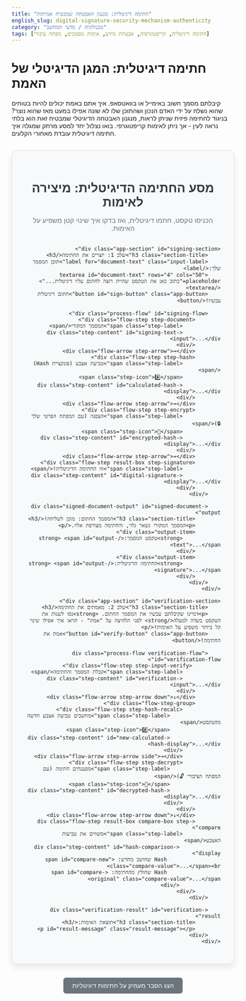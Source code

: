 ```yaml
---
title: "חתימה דיגיטלית: מנגנון האבטחה שמבטיח אמיתות"
english_slug: digital-signature-security-mechanism-authenticity
category: "טכנולוגיה / מדעי המחשב"
tags: [חתימה דיגיטלית, קריפטוגרפיה, אבטחת מידע, אימות מסמכים, מפתח ציבורי]
---
```

# חתימה דיגיטלית: המגן הדיגיטלי של האמת

קיבלתם מסמך חשוב באימייל או בוואטסאפ. איך אתם באמת יכולים להיות בטוחים שהוא נשלח על ידי האדם הנכון ושהתוכן שלו לא שונה אפילו במעט מאז שהוא נוצר? בניגוד לחתימה פיזית שניתן לראות, מנגנון האבטחה הדיגיטלי שמבטיח זאת הוא בלתי נראה לעין - אך ניתן לאימות קריפטוגרפי. בואו נצלול יחד למסע מרתק שמגלה איך חתימה דיגיטלית עובדת מאחורי הקלעים.

<div class="interactive-app" dir="rtl">
    <h2 class="app-title">מסע החתימה הדיגיטלית: מיצירה לאימות</h2>
    <p class="app-intro">הכניסו טקסט, חתמו דיגיטלית, ואז בדקו איך שינוי קטן משפיע על האימות.</p>

    <div class="app-section" id="signing-section">
        <h3 class="section-title">שלב 1: יוצרים את החתימה</h3>
        <label for="document-text" class="input-label">תוכן המסמך שלך:</label>
        <textarea id="document-text" rows="4" cols="50" placeholder="כתוב כאן את הטקסט שהיית רוצה לחתום עליו דיגיטלית..."></textarea>
        <button id="sign-button" class="app-button">חתום דיגיטלית עכשיו!</button>

        <div class="process-flow" id="signing-flow">
            <div class="flow-step step-document">
                <span class="step-label">המסמך המקורי</span>
                <div class="step-content" id="signing-text-input">...</div>
            </div>
            <div class="flow-arrow step-arrow">➔</div>
            <div class="flow-step step-hash">
                <span class="step-label">טביעת אצבע (פונקציית Hash)</span>
                <span class="step-icon">#️⃣</span>
                <div class="step-content" id="calculated-hash-display">...</div>
            </div>
            <div class="flow-arrow step-arrow">➔</div>
            <div class="flow-step step-encrypt">
                <span class="step-label">הצפנה (עם המפתח הפרטי שלך 🔒)</span>
                <span class="step-icon">🔑</span>
                <div class="step-content" id="encrypted-hash-display">...</div>
            </div>
            <div class="flow-arrow step-arrow">➔</div>
            <div class="flow-step result-box step-signature">
                <span class="step-label">וזו החתימה הדיגיטלית!</span>
                <div class="step-content" id="digital-signature-display">...</div>
            </div>
        </div>

        <div class="signed-document-output" id="signed-document-output">
            <h3 class="section-title">המסמך החתום: מוכן לשליחה!</h3>
            <p>המסמך המקורי נשאר גלוי, והחתימה מצורפת אליו.</p>
            <div class="output-item">
                <strong>טקסט המסמך:</strong> <span id="output-text">...</span>
            </div>
            <div class="output-item">
                <strong>החתימה הדיגיטלית:</strong> <span id="output-signature">...</span>
            </div>
        </div>
    </div>

    <div class="app-section" id="verification-section">
        <h3 class="section-title">שלב 2: מאמתים את החתימה</h3>
        <p>דמיינו שקיבלתם עכשיו את המסמך החתום. <strong>נסו לשנות את הטקסט בשדה למעלה</strong> לפני הלחיצה על "אמת" - תראו איך אפילו שינוי קל ביותר משפיע על האימות!</p>
        <button id="verify-button" class="app-button">אמת את החתימה!</button>

        <div class="process-flow verification-flow" id="verification-flow">
             <div class="flow-step step-input-verify">
                <span class="step-label">קבלת המסמך והחתימה</span>
                <div class="step-content" id="verification-input">...</div>
            </div>
            <div class="flow-arrow step-arrow down">↓</div>
            <div class="flow-step-group">
                <div class="flow-step step-hash-recalc">
                    <span class="step-label">מחשבים טביעת אצבע חדשה מהטקסט</span>
                    <span class="step-icon">#️⃣</span>
                    <div class="step-content" id="new-calculated-hash-display">...</div>
                </div>
                <div class="flow-arrow step-arrow side">➔</div>
                <div class="flow-step step-decrypt">
                    <span class="step-label">מפענחים חתימה (עם המפתח הציבורי 🔓)</span>
                    <span class="step-icon">🔑</span>
                    <div class="step-content" id="decrypted-hash-display">...</div>
                </div>
            </div>
            <div class="flow-arrow step-arrow down">↓</div>
            <div class="flow-step result-box compare-box step-compare">
                <span class="step-label">משווים את טביעות האצבע</span>
                 <div class="step-content" id="hash-comparison-display">
                     Hash שחושב מחדש: <span id="compare-new" class="compare-value">...</span><br>
                     Hash שחולץ מהחתימה: <span id="compare-original" class="compare-value">...</span>
                 </div>
            </div>
        </div>

        <div class="verification-result" id="verification-result">
            <h3 class="section-title">תוצאת האימות:</h3>
            <p id="result-message" class="result-message"></p>
        </div>
    </div>
</div>

<style>
:root {
    --primary-color: #007bff; /* Blue */
    --secondary-color: #28a745; /* Green */
    --accent-color: #6f42c1; /* Purple */
    --warning-color: #ffc107; /* Yellow */
    --danger-color: #dc3545; /* Red */
    --light-bg: #f8f9fa; /* Light Grey */
    --dark-text: #343a40; /* Dark Grey */
    --border-color: #dee2e6; /* Grey Border */
    --box-shadow: rgba(0, 0, 0, 0.08);

    --animation-duration: 0.6s;
    --animation-delay-step: 0.4s; /* Delay between sequential steps */
}

.interactive-app {
    font-family: 'Arial', sans-serif;
    background-color: var(--light-bg);
    padding: 30px;
    border-radius: 12px;
    max-width: 900px;
    margin: 30px auto;
    direction: rtl;
    text-align: right;
    box-shadow: 0 8px 16px var(--box-shadow);
    border: 1px solid var(--border-color);
}

.app-title {
    color: var(--dark-text);
    text-align: center;
    margin-bottom: 15px;
    font-size: 2em;
    font-weight: bold;
}

.app-intro {
    text-align: center;
    color: #6c757d;
    margin-bottom: 30px;
    font-size: 1.1em;
}

.app-section {
    background-color: #fff;
    padding: 25px;
    margin-bottom: 30px;
    border-radius: 8px;
    border: 1px solid var(--border-color);
    box-shadow: 0 4px 8px rgba(0, 0, 0, 0.05);
}

.section-title {
    color: var(--dark-text);
    text-align: right;
    margin-bottom: 20px;
    font-size: 1.5em;
    font-weight: bold;
    border-bottom: 2px solid var(--primary-color);
    padding-bottom: 10px;
}

.input-label {
    display: block;
    margin-bottom: 8px;
    font-weight: bold;
    color: var(--dark-text);
}

textarea {
    width: calc(100% - 24px);
    padding: 12px;
    margin-bottom: 20px;
    border: 1px solid var(--border-color);
    border-radius: 6px;
    resize: vertical;
    direction: rtl;
    text-align: right;
    font-size: 1em;
    line-height: 1.5;
    box-shadow: inset 0 1px 3px rgba(0,0,0,0.08);
}

textarea:focus {
    outline: none;
    border-color: var(--primary-color);
    box-shadow: 0 0 5px rgba(0, 123, 255, 0.25);
}

.app-button {
    background-color: var(--primary-color);
    color: white;
    padding: 12px 20px;
    border: none;
    border-radius: 6px;
    cursor: pointer;
    font-size: 1.1em;
    margin-bottom: 20px;
    transition: background-color 0.3s ease, transform 0.1s ease;
    box-shadow: 0 2px 4px rgba(0,0,0,0.1);
}

.app-button:hover:not(:disabled) {
    background-color: #0056b3;
    transform: translateY(-1px);
}

.app-button:active:not(:disabled) {
    transform: translateY(0);
    box-shadow: 0 1px 2px rgba(0,0,0,0.1);
}

.app-button:disabled {
    background-color: #cccccc;
    cursor: not-allowed;
    box-shadow: none;
}

.process-flow {
    display: flex;
    justify-content: center;
    align-items: flex-start; /* Align items to the top */
    flex-wrap: wrap;
    margin-top: 20px;
    min-height: 150px; /* Ensure space for animation */
    position: relative; /* For absolute positioning of future lines */
    padding: 10px 0;
}

.verification-flow {
    flex-direction: column;
    align-items: center; /* Center items for vertical flow */
}

.flow-step, .result-box {
    border: 2px solid var(--border-color);
    padding: 15px;
    margin: 10px;
    border-radius: 8px;
    text-align: center;
    min-width: 150px;
    max-width: 250px;
    word-break: break-all;
    background-color: var(--light-bg);
    color: var(--dark-text);
    opacity: 0;
    transform: translateY(20px);
    transition: opacity var(--animation-duration) ease-out, transform var(--animation-duration) ease-out, border-color 0.3s ease, box-shadow 0.3s ease;
    position: relative; /* For step-specific animations/indicators */
}

.flow-step.visible, .result-box.visible {
     opacity: 1;
     transform: translateY(0);
}

.flow-step.active-step {
    border-color: var(--accent-color);
    box-shadow: 0 0 8px rgba(111, 66, 193, 0.3);
    background-color: #f3ebff; /* Lighter purple */
}


.step-label {
    display: block;
    font-weight: bold;
    margin-bottom: 8px;
    color: var(--primary-color);
    font-size: 1.1em;
}

.flow-step.active-step .step-label {
    color: var(--accent-color);
}


.step-icon {
    font-size: 2em;
    margin-bottom: 8px;
    display: block;
    color: var(--secondary-color);
}

.flow-arrow {
    margin: 0 15px;
    font-size: 2em;
    color: #adb5bd; /* Grey */
    align-self: center; /* Vertically center arrows in horizontal flow */
    opacity: 0;
    transition: opacity var(--animation-duration) ease-out;
}
.flow-arrow.visible {
     opacity: 1;
}

.flow-arrow.down {
    display: block;
    margin: 15px auto;
    transform: rotate(90deg);
}

.flow-arrow.side {
     display: inline-block;
     transform: rotate(0deg);
     margin: 0 15px;
}

.flow-step-group {
    display: flex;
    align-items: flex-start; /* Align steps at the top */
    margin: 15px 0;
    width: 100%; /* Make group take full width in column layout */
    justify-content: center; /* Center the group content horizontally */
}

.flow-step-group .flow-step {
     margin: 5px 15px; /* Adjust margin within group */
}

.compare-box {
    background-color: var(--warning-color); /* Light yellow */
    border-color: #d39e00; /* Darker yellow */
    color: #664d03; /* Darker yellow text */
    box-shadow: 0 4px 8px rgba(255, 193, 7, 0.3);
}

.compare-box.match {
    background-color: var(--secondary-color);
    border-color: #1e7e34;
    color: #0f381d;
    box-shadow: 0 4px 8px rgba(40, 167, 69, 0.3);
}

.compare-box.mismatch {
     background-color: var(--danger-color);
     border-color: #bd2130;
     color: #491217;
     box-shadow: 0 4px 8px rgba(220, 53, 69, 0.3);
}


.compare-box .step-label {
    color: inherit; /* Use parent color */
    border-bottom: 1px dashed inherit;
    padding-bottom: 5px;
    margin-bottom: 10px;
}

.compare-value {
    font-weight: normal;
    font-family: 'Courier New', monospace;
    word-break: break-all;
}


.signed-document-output {
    margin-top: 30px;
    padding: 20px;
    border: 2px solid var(--secondary-color); /* Green */
    background-color: #e9f5ee; /* Light green */
    border-radius: 8px;
    opacity: 0;
    transform: translateY(20px);
    transition: opacity var(--animation-duration) ease-out, transform var(--animation-duration) ease-out;
    color: #155724; /* Dark green text */
}

.signed-document-output.show {
     opacity: 1;
     transform: translateY(0);
}

.signed-document-output .output-item {
    margin-bottom: 10px;
    word-break: break-all;
    line-height: 1.4;
}
.signed-document-output .output-item strong {
    color: #0c341c;
}


.verification-result {
    margin-top: 30px;
    padding: 20px;
    border-radius: 8px;
    text-align: center;
    opacity: 0;
    transform: translateY(20px);
    transition: opacity var(--animation-duration) ease-out, transform var(--animation-duration) ease-out;
}
.verification-result.show {
    opacity: 1;
    transform: translateY(0);
}


.result-message {
    font-size: 1.3em;
    font-weight: bold;
    margin: 0;
}

.verification-result.success {
    border: 2px solid var(--secondary-color); /* Green */
    background-color: #d4edda; /* Light green */
    color: #155724; /* Dark green */
}

.verification-result.failure {
    border: 2px solid var(--danger-color); /* Red */
    background-color: #f8d7da; /* Light red */
    color: #721c24; /* Dark red */
}

/* Hide sections initially using max-height and overflow for smooth reveal */
/* This allows content within to be hidden and then revealed by changing max-height/opacity/visibility */
.process-flow:not(.show),
.signed-document-output:not(.show),
#verification-section:not(.show),
.verification-result:not(.show) {
    visibility: hidden;
    max-height: 0;
    overflow: hidden;
    opacity: 0;
    padding-top: 0;
    padding-bottom: 0;
    margin-top: 0;
    margin-bottom: 0;
    transition: visibility 0s linear var(--animation-duration), max-height var(--animation-duration) ease-out, opacity var(--animation-duration) ease-out, padding var(--animation-duration) ease-out, margin var(--animation-duration) ease-out;
}

.process-flow.show,
.signed-document-output.show,
#verification-section.show,
.verification-result.show {
     visibility: visible;
     max-height: 1000px; /* Sufficiently large value */
     overflow: visible; /* Allow content to be visible */
     opacity: 1;
     padding: initial; /* Restore original padding/margin */
     margin: initial;
     transition-delay: 0s;
     transition: visibility 0s linear 0s, max-height var(--animation-duration) ease-out, opacity var(--animation-duration) ease-out, padding var(--animation-duration) ease-out, margin var(--animation-duration) ease-out;
}


.explanation-toggle {
    display: block;
    width: fit-content;
    margin: 30px auto 20px auto;
    background-color: #6c757d; /* Grey */
    padding: 10px 20px;
    border: none;
    border-radius: 6px;
    color: white;
    cursor: pointer;
    font-size: 1em;
    transition: background-color 0.3s ease;
}
.explanation-toggle:hover {
    background-color: #5a6268;
}

.explanation-content {
    background-color: #e9ecef; /* Light grey */
    padding: 25px;
    border-radius: 8px;
    margin-top: 20px;
    display: none; /* Initially hidden */
    direction: rtl;
    text-align: right;
    color: var(--dark-text);
}

.explanation-content h3 {
    text-align: right;
    color: #495057;
    border-bottom: 1px solid #ced4da;
    padding-bottom: 8px;
    margin-top: 15px;
    font-size: 1.3em;
}

.explanation-content ul {
    list-style-type: disc;
    padding-right: 25px;
}

.explanation-content li {
    margin-bottom: 12px;
    line-height: 1.6;
}

.explanation-content p {
     line-height: 1.6;
     margin-bottom: 15px;
}

</style>

<button class="explanation-toggle" id="toggle-explanation">הצג הסבר מעמיק על חתימות דיגיטליות</button>

<div class="explanation-content" id="explanation">
    <h3>מהי חתימה דיגיטלית? מעבר לסימולציה</h3>
    <p>חתימה דיגיטלית היא הרבה יותר מ"הקלדת שם" דיגיטלית. זוהי טכניקה קריפטוגרפית מתוחכמת המשתמשת במתמטיקה כדי לקשר מסמך דיגיטלי לזהות ספציפית ולהבטיח שאף אחד לא שינה אותו מאז שהוא נחתם. חשבו על זה כעל "טביעת אצבע קריפטוגרפית" של המסמך, המוצפנת באמצעות "חותמת אישית סודית" של החותם.</p>

    <h3>למה זה חשוב? המטרות הקריטיות</h3>
    <ul>
        <li><strong>אימות מקוריות (Authenticity):</strong> האם המסמך באמת הגיע ממי שטוען ששלח אותו? החתימה הדיגיטלית מאשרת את זהות החותם בוודאות גבוהה.</li>
        <li><strong>שלמות (Integrity):</strong> האם המסמך שקיבלתי זהה לחלוטין למסמך שהחותם יצר? החתימה חושפת כל שינוי, ולו הקטן ביותר, שנעשה במסמך לאחר החתימה.</li>
        <li><strong>אי-התכחשות (Non-Repudiation):</strong> לאחר שהחותם יצר חתימה דיגיטלית תקפה על מסמך, קשה לו מאוד (ולמעשה, קריפטוגרפית, בלתי אפשרי) לטעון מאוחר יותר שהוא לא חתם עליו.</li>
    </ul>

    <h3>איך קסם האבטחה הזה קורה? עקרון הפעולה</h3>
    <p>הבסיס הוא <strong>קריפטוגרפיה במפתח ציבורי (קריפטוגרפיה א-סימטרית)</strong>. לכל משתמש שרוצה לחתום או לאמת יש זוג מפתחות ייחודיים:</p>
    <ul>
        <li><strong>מפתח פרטי (Private Key):</strong> הסוד השמור ביותר של החותם. משמש אך ורק ליצירת החתימה. כמו החותמת האישית שרק לכם יש.</li>
        <li><strong>מפתח ציבורי (Public Key):</strong> מפתח זה ניתן לפרסום לכל העולם. משמש אך ורק לאימות חתימה שנוצרה עם המפתח הפרטי התואם. כמו חותמת ציבורית שמאפשרת לכל אחד לבדוק שהחותמת האישית שלכם אכן תואמת.</li>
    </ul>

    <h3>פירוט התהליך: יצירה ואימות</h3>
    <p>כפי שראיתם בסימולציה, התהליך מתחלק לשני שלבים עיקריים:</p>
    <h4>יצירת החתימה (עושה זאת השולח):</h4>
    <ol>
        <li><strong>חישוב טביעת אצבע (Hash):</strong> המסמך כולו מוזן לפונקציית Hash חד-כיוונית (כמו SHA-256). הפונקציה "מעכלת" את המסמך ומייצרת מחרוזת קצרה וקבועה בגודלה, שהיא "טביעת האצבע הדיגיטלית" הייחודית של תוכן המסמך הזה. שינוי של תו אחד במסמך ישנה לחלוטין את טביעת האצבע הזו.</li>
        <li><strong>הצפנת טביעת האצבע עם המפתח הפרטי:</strong> החותם לוקח את טביעת האצבע שחישב ומצפין אותה באמצעות המפתח הפרטי שלו. הפלט של ההצפנה הזו הוא **החתימה הדיגיטלית**. שימו לב: מצפינים רק את טביעת האצבע הקצרה, לא את המסמך הגדול כולו.</li>
        <li><strong>שליחת המסמך והחתימה:</strong> השולח שולח למקבל את המסמך המקורי הגלוי יחד עם החתימה הדיגיטלית שנוצרה.</li>
    </ol>
    <h4>אימות החתימה (עושה זאת המקבל):</h4>
    <ol>
        <li><strong>קבלת המסמך והחתימה:</strong> המקבל מקבל את המסמך ואת החתימה הדיגיטלית שצורפה.</li>
        <li><strong>חישוב טביעת אצבע חדשה:</strong> המקבל מריץ את **המסמך שקיבל בפועל** דרך אותה פונקציית Hash ששימשה ליצירה, ומקבל "טביעת אצבע" חדשה למסמך (כפי שהוא קיים אצלו).</li>
        <li><strong>פענוח החתימה עם המפתח הציבורי:</strong> המקבל משתמש במפתח הציבורי של השולח (שלצורך העניין קיבל אותו בצורה מהימנה) כדי לפענח את החתימה הדיגיטלית שקיבל. אם המפתח הציבורי אכן תואם למפתח הפרטי ששימש להצפנה, הפענוח יחשוף את **טביעת האצבע המקורית** שהשולח חישב וחתם עליה.</li>
        <li><strong>השוואת טביעות האצבע:</strong> השלב המכריע! המקבל משווה בין טביעת האצבע החדשה שחישב מהמסמך שקיבל, לבין טביעת האצבע המקורית שחילץ על ידי פענוח החתימה.</li>
    </ol>

    <h3>מה התוצאה מספרת לנו?</h3>
    <ul>
        <li><strong>התאמה מלאה! (אימות הצליח):</strong> זהו רגע האמת. אם שתי טביעות האצבע זהות, אנו יכולים להיות בטוחים בשני דברים: <strong>שלמות</strong> - תוכן המסמך לא השתנה כלל מאז החתימה (כי טביעת האצבע המחושבת תואמת את זו שהחותם יצר), ו<strong>מקוריות</strong> - החתימה אכן נוצרה על ידי בעל המפתח הפרטי התואם למפתח הציבורי ששימש לפענוח (כי רק מפתח פרטי ספציפי יכול לייצר חתימה שניתנת לפענוח ע"י המפתח הציבורי הזוגי שלו).</li>
        <li><strong>אי התאמה! (אימות נכשל):</strong> אם טביעות האצבע שונות, סימן שמשהו אינו כשורה. או שהמסמך שונה (לו בסימן אחד!) לאחר החתימה, או שהחתימה עצמה אינה תקפה (למשל, היא מזויפת, נוצרה עם מפתח אחר, או נפגמה). במקרה כזה, המסמך אינו נחשב מקורי או אמין.</li>
    </ul>

    <h3>ולבסוף - רשויות אישורים (CA)</h3>
    <p>עכשיו אתם מבינים שהאימות עובד רק אם אתם בטוחים שהמפתח הציבורי בו השתמשתם שייך באמת לאדם הנכון. כאן נכנסות לתמונה רשויות אישורים (Certificate Authorities - CAs). אלו גופים מהימנים שמנפיקים "תעודות דיגיטליות". תעודה כזו היא למעשה מסמך אלקטרוני שמקשר בין מפתח ציבורי לבין זהות ספציפית (שם של אדם, שם של חברה, שם של אתר אינטרנט), והיא עצמה חתומה דיגיטלית על ידי רשות האישורים. מערכות הפעלה ודפדפני אינטרנט מגיעים מראש עם רשימה של רשויות אישורים שהם "סומכים" עליהן. כך, כאשר אתם מאמתים מסמך או גולשים באתר מאובטח, אתם למעשה בודקים את חתימת רשות האישורים על התעודה הדיגיטלית כדי לוודא שהמפתח הציבורי אכן שייך לגורם הנכון, וזאת באמצעות שרשרת אמון.</p>
</div>

<script>
document.addEventListener('DOMContentLoaded', () => {
    // Get elements
    const documentTextarea = document.getElementById('document-text');
    const signButton = document.getElementById('sign-button');
    const verifyButton = document.getElementById('verify-button');

    // Flow containers
    const signingFlowDiv = document.getElementById('signing-flow');
    const verificationFlowDiv = document.getElementById('verification-flow');
    const signedDocumentOutput = document.getElementById('signed-document-output');
    const verificationSection = document.getElementById('verification-section');
    const verificationResult = document.getElementById('verification-result');
    const resultMessage = document.getElementById('result-message');

    // Signing step displays
    const signingTextInputDisplay = document.getElementById('signing-text-input');
    const calculatedHashDisplay = document.getElementById('calculated-hash-display');
    const encryptedHashDisplay = document.getElementById('encrypted-hash-display');
    const digitalSignatureDisplay = document.getElementById('digital-signature-display');

    // Signed document output displays
    const outputTextDisplay = document.getElementById('output-text');
    const outputSignatureDisplay = document.getElementById('output-signature');

    // Verification step displays
    const verificationInputDisplay = document.getElementById('verification-input');
    const newCalculatedHashDisplay = document.getElementById('new-calculated-hash-display');
    const decryptedHashDisplay = document.getElementById('decrypted-hash-display');
    const hashComparisonDisplay = document.getElementById('hash-comparison-display');
    const compareNewHashDisplay = document.getElementById('compare-new');
    const compareOriginalHashDisplay = document.getElementById('compare-original');

    // Explanation toggle
    const toggleExplanationButton = document.getElementById('toggle-explanation');
    const explanationContent = document.getElementById('explanation');

    // Store state
    let originalText = '';
    let originalHash = '';
    let digitalSignature = '';
    let isSigningProcessRunning = false;
    let isVerificationProcessRunning = false;


    // Simulate a simple hash function (NOT CRYPTOGRAPHICALLY SECURE)
    function simulateHash(text) {
        if (!text) return 'Hash: (ריק)';
        // A simple, non-cryptographic simulation for demonstration
        let hash = 0;
        for (let i = 0; i < text.length; i++) {
            const char = text.charCodeAt(i);
            hash = ((hash << 5) - hash) + char;
            hash = hash & hash; // Convert to 32bit integer
        }
        // Use a combination of length and a simple transformation
        const simpleHash = Math.abs(hash).toString(16).substring(0, 8);
        // Add a bit more complexity simulation
        const complexifier = text.length > 10 ? 'abc' : 'xyz';
        return `H-${text.length}-${simpleHash}-${complexifier}`;
    }

    // Simulate private key encryption (just wraps the hash)
    function simulateEncryptWithPrivateKey(hash) {
        if (!hash || hash === 'Hash: (ריק)') return 'חתימה: (ריק)';
        // Simulation: just a marker around the hash
        return `SIG[PK:${hash}:ENDSIG]`;
    }

    // Simulate public key decryption (just extracts the hash)
    function simulateDecryptWithPublicKey(signature) {
         if (!signature || signature === 'חתימה: (ריק)') return 'Hash שחולץ: (ריק)';
        // Simulation: extract the hash string from the simulated signature format
        const match = signature.match(/^SIG\[PK:(.*):ENDSIG\]$/);
        if (match && match[1]) {
            return match[1]; // Simulation: extract the hash string
        }
        return 'פענוח נכשל!'; // Simulate a decryption failure if format is wrong
    }

    // Function to hide and reset individual steps and arrows within a flow
     function resetFlowAnimation(flowElement) {
        if (!flowElement) return;
        flowElement.querySelectorAll('.flow-step, .flow-arrow, .result-box').forEach(el => {
            el.classList.remove('visible', 'active-step', 'match', 'mismatch');
             // Reset content placeholders if they are empty or default
             if (el.querySelector('.step-content')) {
                 const contentEl = el.querySelector('.step-content');
                 if (contentEl.textContent === '...' || contentEl.textContent.includes('(ריק)')) {
                    // Optional: Reset specific known elements based on ID if needed
                    // For now, rely on the main logic setting content
                 }
             }
        });
         // Reset specific comparison spans
         compareNewHashDisplay.textContent = '...';
         compareOriginalHashDisplay.textContent = '...';
         hashComparisonDisplay.classList.remove('match', 'mismatch');
    }


    // Function to reset app state
    function resetApp() {
        originalText = '';
        originalHash = '';
        digitalSignature = '';

        documentTextarea.value = '';
        verifyButton.disabled = true;
        signButton.disabled = false; // Ensure sign is enabled

        // Hide all process/result containers smoothly
        signingFlowDiv.classList.remove('show');
        signedDocumentOutput.classList.remove('show');
        verificationSection.classList.remove('show');
        verificationFlowDiv.classList.remove('show');
        verificationResult.classList.remove('show');

         // Reset individual flow step animations immediately
        resetFlowAnimation(signingFlowDiv);
        resetFlowAnimation(verificationFlowDiv);


        // Reset display texts immediately
        signingTextInputDisplay.textContent = '...';
        calculatedHashDisplay.textContent = '...';
        encryptedHashDisplay.textContent = '...';
        digitalSignatureDisplay.textContent = '...';
        outputTextDisplay.textContent = '...';
        outputSignatureDisplay.textContent = '...';
        verificationInputDisplay.textContent = '...';
        newCalculatedHashDisplay.textContent = '...';
        decryptedHashDisplay.textContent = '...';
        resultMessage.textContent = '';
        verificationResult.className = 'verification-result'; // Remove success/failure classes

        isSigningProcessRunning = false;
        isVerificationProcessRunning = false;
    }

    // Initial state setup
    resetApp();

    // Animation utility function for sequence
    function animateStepsSequentially(steps, arrows, elementContents, resultElement, callback = () => {}) {
        let delay = 0;
        const stepDelay = varToMs('--animation-delay-step');
        const stepDuration = varToMs('--animation-duration');

        steps.forEach((step, index) => {
            setTimeout(() => {
                // Hide previous active step indicator
                if (index > 0) steps[index - 1].classList.remove('active-step');
                // Show current step and make it active
                step.classList.add('visible', 'active-step');
                // Update text content if provided
                if (elementContents && elementContents[index] !== undefined) {
                    step.querySelector('.step-content').textContent = elementContents[index];
                }

                // Show arrow AFTER the step appears, if it's not the last step
                if (index < arrows.length) {
                     // Small delay for arrow to appear after step content updates
                     setTimeout(() => {
                          arrows[index].classList.add('visible');
                     }, stepDuration * 0.5); // Half duration delay after step starts showing
                }

                // Special handling for the last step/result
                if (index === steps.length - 1 && resultElement) {
                     setTimeout(() => {
                         steps[index].classList.remove('active-step'); // Remove active state from last step
                         resultElement.classList.add('visible'); // Make result box visible with its own animation
                         // The container (.signed-document-output or .verification-result) is shown separately
                         // The result message text and class (.success/.failure) will be set by the caller
                         callback(); // Execute callback after the last step/result animates
                     }, stepDuration); // Wait for the last step's visibility transition
                } else if (index === steps.length - 1 && !resultElement) {
                    // Case where the last step is not a dedicated result box, just remove active
                     setTimeout(() => {
                         steps[index].classList.remove('active-step');
                          callback(); // Execute callback after the last step animates
                     }, stepDuration);
                }

            }, delay);
            delay += stepDelay; // Increase delay for the next step
        });
         // If steps is empty or callback needs to run after all steps, call it after total delay
         if (steps.length === 0) {
             setTimeout(callback, delay);
         }
    }

    // Helper to convert CSS var time (e.g., '0.4s') to milliseconds
    function varToMs(varName) {
        const style = getComputedStyle(document.documentElement);
        const value = style.getPropertyValue(varName).trim();
        if (value.endsWith('ms')) {
            return parseFloat(value);
        } else if (value.endsWith('s')) {
            return parseFloat(value) * 1000;
        }
        return 0; // Default
    }


    // Event Listener for Sign Button
    signButton.addEventListener('click', async () => {
        if (isSigningProcessRunning) return;
        isSigningProcessRunning = true;
        signButton.disabled = true;
        verifyButton.disabled = true; // Disable verify while signing

        originalText = documentTextarea.value;
        if (!originalText.trim()) {
            alert('אנא הכנס טקסט למסמך לפני החתימה.');
             isSigningProcessRunning = false;
             signButton.disabled = false;
            return;
        }

        // Reset verification section and previous signing flow animations
        verificationSection.classList.remove('show');
        verificationFlowDiv.classList.remove('show');
        verificationResult.classList.remove('show');
        resetFlowAnimation(verificationFlowDiv);
        resetFlowAnimation(signingFlowDiv);


        // Show signing process area containers smoothly
        signingFlowDiv.classList.add('show');
        // signedDocumentOutput will be shown after process animation

        // Get flow elements for animation
        const signingSteps = Array.from(signingFlowDiv.querySelectorAll('.flow-step, .result-box'));
        const signingArrows = Array.from(signingFlowDiv.querySelectorAll('.flow-arrow'));

        // Prepare content for steps
        originalHash = simulateHash(originalText);
        digitalSignature = simulateEncryptWithPrivateKey(originalHash);

        const stepContents = [
            originalText,           // Step 1: Document Text
            originalHash,           // Step 2: Calculated Hash
            digitalSignature,       // Step 3: Encrypted Hash (Signature)
            digitalSignature        // Step 4: Digital Signature Result
        ];

        // Animate steps sequentially
        animateStepsSequentially(signingSteps, signingArrows, stepContents, digitalSignatureDisplay.closest('.result-box'), () => {
             // Callback after signing flow animation finishes

             // Display signed document output block and enable verification
             outputTextDisplay.textContent = originalText;
             outputSignatureDisplay.textContent = digitalSignature;
             signedDocumentOutput.classList.add('show'); // Show output block

             verificationSection.classList.add('show'); // Show verification section container
             verifyButton.disabled = false; // Enable verification button
             signButton.disabled = false; // Re-enable sign button
             isSigningProcessRunning = false;

             // Prepare verification input display with current values
             verificationInputDisplay.textContent = `טקסט: "${originalText.substring(0, 50) + (originalText.length > 50 ? '...' : '')}" | חתימה: "${digitalSignature.substring(0, 50) + (digitalSignature.length > 50 ? '...' : '')}"`;
             // The text area content is implicitly the "received" text for verification
        });

    });

    // Event Listener for Verify Button
    verifyButton.addEventListener('click', async () => {
        if (isVerificationProcessRunning) return;
        isVerificationProcessRunning = true;
        verifyButton.disabled = true;
        signButton.disabled = true; // Disable sign while verifying

        const receivedText = documentTextarea.value;
        const receivedSignature = digitalSignature; // Use the stored signature from signing

        if (!receivedText.trim() || !receivedSignature || receivedSignature === 'חתימה: (ריק)') {
            alert('אין מסמך חתום לאימות. אנא חתום על מסמך קודם.');
             isVerificationProcessRunning = false;
             verifyButton.disabled = false;
             signButton.disabled = false;
            return;
        }

        // Reset previous verification flow animations
        verificationResult.classList.remove('show', 'success', 'failure');
        resetFlowAnimation(verificationFlowDiv);
         resultMessage.textContent = '...';
         hashComparisonDisplay.classList.remove('match', 'mismatch');


        // Show verification process container smoothly
        verificationFlowDiv.classList.add('show');
        // verificationResult will be shown after process animation

        // Get flow elements for animation
        const verificationSteps = Array.from(verificationFlowDiv.querySelectorAll('.flow-step, .result-box'));
        const verificationArrows = Array.from(verificationFlowDiv.querySelectorAll('.flow-arrow'));

        // Note: Steps 3 & 4 (Calculate New Hash and Decrypt) happen in parallel visually (group)
        // Step 1: Input (already set above)
        setTimeout(() => {
            verificationSteps[0].classList.add('visible', 'active-step');
             // Add a small delay before next arrow
             setTimeout(() => {
                verificationSteps[0].classList.remove('active-step'); // Remove active class
                 verificationArrows[0].classList.add('visible'); // Arrow down
             }, varToMs('--animation-duration'));

        }, varToMs('--animation-delay-step')); // Initial delay for first step

        // Step 2 & 3 (Group: Calculate Hash & Decrypt)
        setTimeout(() => {
            const group = verificationFlowDiv.querySelector('.flow-step-group');
            if (group) {
                 const newHashStep = group.querySelector('.flow-step:first-child');
                 const decryptStep = group.querySelector('.flow-step:last-child');
                 const sideArrow = group.querySelector('.flow-arrow.side');

                // Calculate New Hash (Left side of group in RTL visual)
                const newHash = simulateHash(receivedText);
                newCalculatedHashDisplay.textContent = newHash;
                compareNewHashDisplay.textContent = newHash; // Update comparison area early
                newHashStep.classList.add('visible', 'active-step');


                 // Decrypt Signature (Right side of group in RTL visual)
                const extractedHash = simulateDecryptWithPublicKey(receivedSignature);
                decryptedHashDisplay.textContent = extractedHash;
                compareOriginalHashDisplay.textContent = extractedHash; // Update comparison area early


                // Animate decrypt step and side arrow shortly after new hash step appears
                setTimeout(() => {
                     decryptStep.classList.add('visible', 'active-step');
                     sideArrow.classList.add('visible');
                 }, varToMs('--animation-delay-step') * 0.8); // Slightly faster delay

                 // Remove active state after group animation finishes
                 setTimeout(() => {
                     newHashStep.classList.remove('active-step');
                     decryptStep.classList.remove('active-step');
                     // Show arrow after group
                     verificationArrows[1].classList.add('visible'); // Arrow after group
                 }, varToMs('--animation-delay-step') + varToMs('--animation-duration')); // Wait for both steps + their animation
            }
        }, varToMs('--animation-delay-step') * 2); // Delay for group after first step + arrow

        // Step 4: Compare Hashes and show result
        setTimeout(() => {
            const compareBox = verificationFlowDiv.querySelector('.compare-box');
            if(compareBox) {
                compareBox.classList.add('visible', 'active-step'); // Show comparison box and make active

                // Retrieve hashes for comparison
                const newHash = compareNewHashDisplay.textContent; // Get current displayed values
                const extractedHash = compareOriginalHashDisplay.textContent;

                // Update comparison box appearance based on result
                let comparisonResult = false;
                if (newHash && extractedHash && newHash === extractedHash) {
                    compareBox.classList.add('match');
                    comparisonResult = true;
                } else {
                    compareBox.classList.add('mismatch');
                }

                // Display final result message after a short delay
                setTimeout(() => {
                    compareBox.classList.remove('active-step'); // Remove active state
                    verificationResult.classList.add('show', comparisonResult ? 'success' : 'failure');
                    resultMessage.textContent = comparisonResult
                        ? '✅ אימות הצליח! המסמך לא שונה והחתימה תקפה.'
                        : '❌ אימות נכשל! המסמך שונה או שהחתימה אינה תקפה.';

                     isVerificationProcessRunning = false;
                     verifyButton.disabled = false; // Re-enable buttons
                     signButton.disabled = false;

                }, varToMs('--animation-duration')); // Wait for comparison box to become visible
            } else {
                 // Fallback if comparison box not found
                 isVerificationProcessRunning = false;
                 verifyButton.disabled = false;
                 signButton.disabled = false;
            }
        }, varToMs('--animation-delay-step') * 3.5); // Delay after group arrow

    });

    // Event Listener for Explanation Toggle
    toggleExplanationButton.addEventListener('click', () => {
        const isHidden = explanationContent.style.display === 'none' || explanationContent.style.display === '';
        if (isHidden) {
            explanationContent.style.display = 'block';
            toggleExplanationButton.textContent = 'הסתר הסבר מעמיק';
        } else {
            explanationContent.style.display = 'none';
            toggleExplanationButton.textContent = 'הצג הסבר מעמיק על חתימות דיגיטליות';
        }
    });

     // --- Initial setup: hide verification section and signed output ---
     // These are handled by the CSS :not(.show) rule and resetApp function
     // Ensure verification button is disabled on load
     verifyButton.disabled = true;
     signButton.disabled = false;
     // --- End Initial setup ---

});
</script>
```